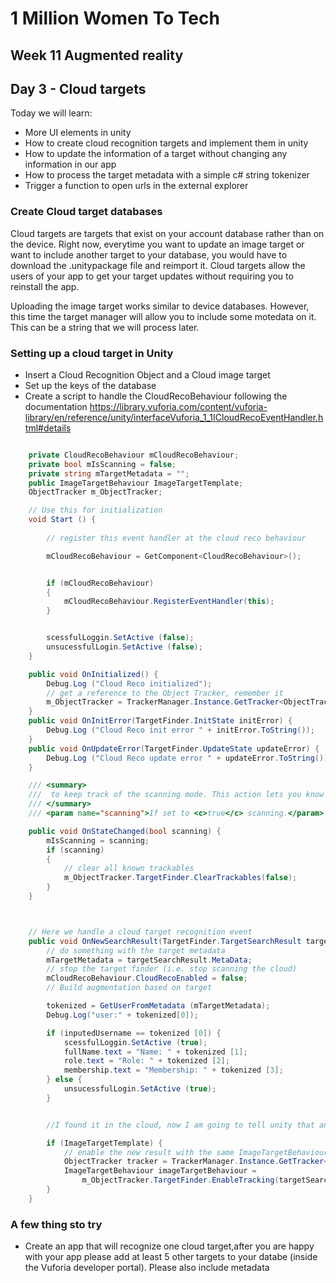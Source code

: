 
# 1 Million Women To Tech 

## Week 11 Augmented reality

## Day 3 - Cloud targets 

Today we will learn:

* More UI elements in unity
* How to create cloud recognition targets and implement them in unity
* How to update the information of a target without changing any information in our app
* How to process the target metadata with a simple c# string tokenizer
* Trigger a function to open urls in the external explorer 

### Create Cloud target databases

Cloud targets are targets that exist on your account database rather than on the device. Right now, everytime you want to update an image target or want to include another target to your database, you would have to download the .unitypackage file and reimport it. Cloud targets allow the users of your app to get your target updates without requiring you to reinstall the app.

Uploading the image target works similar to device databases. However, this time the target manager will allow you to include some motedata on it. This can be a string that we will process later.

### Setting up a cloud target in Unity

* Insert a Cloud Recognition Object and a Cloud image target
* Set up the keys of the database
* Create a script to handle the CloudRecoBehaviour following the documentation
https://library.vuforia.com/content/vuforia-library/en/reference/unity/interfaceVuforia_1_1ICloudRecoEventHandler.html#details

```csharp

	private CloudRecoBehaviour mCloudRecoBehaviour;
	private bool mIsScanning = false;
	private string mTargetMetadata = "";
	public ImageTargetBehaviour ImageTargetTemplate;
	ObjectTracker m_ObjectTracker;

	// Use this for initialization
	void Start () {
		
		// register this event handler at the cloud reco behaviour

		mCloudRecoBehaviour = GetComponent<CloudRecoBehaviour>();


		if (mCloudRecoBehaviour)
		{
			mCloudRecoBehaviour.RegisterEventHandler(this);
		}


		scessfulLoggin.SetActive (false);
		unsucessfulLogin.SetActive (false);
	}

	public void OnInitialized() {
		Debug.Log ("Cloud Reco initialized");
		// get a reference to the Object Tracker, remember it
		m_ObjectTracker = TrackerManager.Instance.GetTracker<ObjectTracker>();
	}
	public void OnInitError(TargetFinder.InitState initError) {
		Debug.Log ("Cloud Reco init error " + initError.ToString());
	}
	public void OnUpdateError(TargetFinder.UpdateState updateError) {
		Debug.Log ("Cloud Reco update error " + updateError.ToString());
	}

	/// <summary>
	///  to keep track of the scanning mode. This action lets you know whether Vuforia is scanning the clou
	/// </summary>
	/// <param name="scanning">If set to <c>true</c> scanning.</param>

	public void OnStateChanged(bool scanning) {
		mIsScanning = scanning;
		if (scanning)
		{
			// clear all known trackables
			m_ObjectTracker.TargetFinder.ClearTrackables(false);
		}
	}



	// Here we handle a cloud target recognition event
	public void OnNewSearchResult(TargetFinder.TargetSearchResult targetSearchResult) {
		// do something with the target metadata
		mTargetMetadata = targetSearchResult.MetaData;
		// stop the target finder (i.e. stop scanning the cloud)
		mCloudRecoBehaviour.CloudRecoEnabled = false;
		// Build augmentation based on target

		tokenized = GetUserFromMetadata (mTargetMetadata);
		Debug.Log("user:" + tokenized[0]);

		if (inputedUsername == tokenized [0]) {
			scessfulLoggin.SetActive (true);
			fullName.text = "Name: " + tokenized [1];
			role.text = "Role: " + tokenized [2];
			membership.text = "Membership: " + tokenized [3];
		} else {
			unsucessfulLogin.SetActive (true);
		}


		//I found it in the cloud, now I am going to tell unity that an image target is in my view

		if (ImageTargetTemplate) {
			// enable the new result with the same ImageTargetBehaviour:
			ObjectTracker tracker = TrackerManager.Instance.GetTracker<ObjectTracker>();
			ImageTargetBehaviour imageTargetBehaviour =
				m_ObjectTracker.TargetFinder.EnableTracking(targetSearchResult, ImageTargetTemplate.gameObject) as ImageTargetBehaviour;
		}
	}

```





### A few thing sto try

* Create an app that will recognize one cloud target,after you are happy with your app please add at least 5 other targets to your databe (inside the Vuforia developer portal). Please also include metadata
